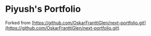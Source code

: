 # Piyush's Portfolio

Forked from [https://github.com/OskarFranttiGlen/next-portfolio.git](https://github.com/OskarFranttiGlen/next-portfolio.git)
